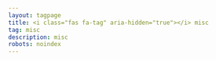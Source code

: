 ```yaml
---
layout: tagpage
title: <i class="fas fa-tag" aria-hidden="true"></i> misc
tag: misc
description: misc
robots: noindex
---
```

